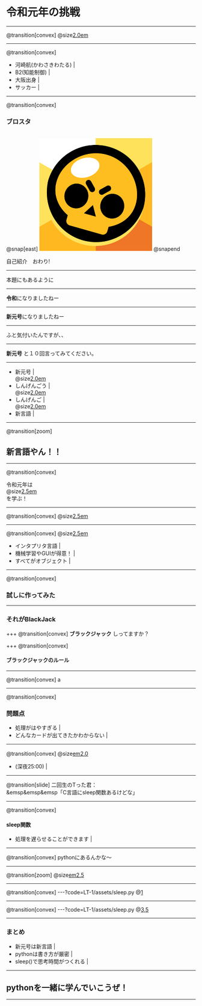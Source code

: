 # 令和元年の挑戦

---
@transition[convex]
@size[2.0em](まずは自己紹介します)

---
@transition[convex]
* 河崎航(かわさきわたる) |
* B2(知能制御) |
* 大阪出身 |
* サッカー |

---
@transition[convex]
### ブロスタ
<br>   
@snap[east]
<img src="LT-1/assets/brawlstars.png" />
@snapend
  
自己紹介　おわり!

---

本題にもあるように

---

**令和**になりましたねー

---

**新元号**になりましたねー

---

ふと気付いたんですが、、

---

**新元号** と１０回言ってみてください。

---
 * 新元号  |
 <br> @size[2.0em](↓)   
 * しんげんごう  |
 <br> @size[2.0em](↓)   
 * しんげんご  |
 <br> @size[2.0em](↓)   
 * 新言語  |
 
---
@transition[zoom]

## 新言語やん！！

---
@transition[convex]

 令和元年は<br>
 @size[2.5em](@color[#b22222](新言語)) <br>
 を学ぶ！

---
@transition[convex]
@size[2.5em](python)

---
@transition[convex]
@size[2.5em](pythonって)

* インタプリタ言語 |
* 機械学習やGUIが得意！ |
* すべてがオブジェクト |

---
@transition[convex]
### 試しに作ってみた

---

### それがBlackJack

+++
@transition[convex]
**ブラックジャック** しってますか？

+++
@transition[convex]
#### ブラックジャックのルール

---
@transition[convex]
a

---
@transition[convex]
### 問題点
* 処理がはやすぎる |
* どんなカードが出てきたかわからない |

---
@transition[convex]
@size[em2.0](どうしよっかなー)　　
<br>
* (深夜25:00) |

---
@transition[slide]
二回生のTった君：
<br>
&emsp&emsp&emsp「C言語にsleep関数あるけどな」

---
@transition[convex]
#### sleep関数

* 処理を遅らせることができます |

---
@transition[convex]
pythonにあるんかな〜   

---
@transition[zoom]
@size[em2.5](あったわ)

---

@transition[convex]
---?code=LT-1/assets/sleep.py
@[1](sleep関数だけ使います)

---

@transition[convex]
---?code=LT-1/assets/sleep.py
@[3,5](時間を指定して処理を遅らせる)


---
### まとめ

* 新元号は新言語  |
* pythonは書き方が厳密   |
* sleep()で思考時間がつくれる      |

---

## pythonを一緒に学んでいこうぜ！

---

　


 
